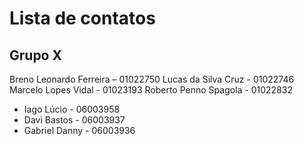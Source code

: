 # Lista de contatos

## Grupo X
Breno Leonardo Ferreira – 01022750
Lucas da Silva Cruz - 01022746
Marcelo Lopes Vidal - 01023193
Roberto Penno Spagola - 01022832
* Iago Lúcio - 06003958
* Davi Bastos - 06003937
* Gabriel Danny - 06003936
